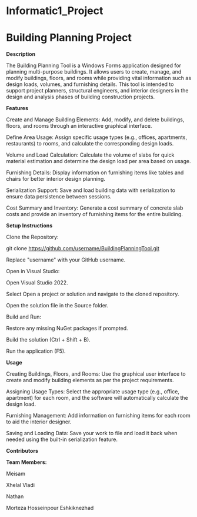 # Informatic1_Project
# Building Planning Project
**Description**

The Building Planning Tool is a Windows Forms application designed for planning multi-purpose buildings. It allows users to create, manage, and modify buildings, floors, and rooms while providing vital information such as design loads, volumes, and furnishing details. This tool is intended to support project planners, structural engineers, and interior designers in the design and analysis phases of building construction projects.

**Features**

Create and Manage Building Elements: Add, modify, and delete buildings, floors, and rooms through an interactive graphical interface.

Define Area Usage: Assign specific usage types (e.g., offices, apartments, restaurants) to rooms, and calculate the corresponding design loads.

Volume and Load Calculation: Calculate the volume of slabs for quick material estimation and determine the design load per area based on usage.

Furnishing Details: Display information on furnishing items like tables and chairs for better interior design planning.

Serialization Support: Save and load building data with serialization to ensure data persistence between sessions.

Cost Summary and Inventory: Generate a cost summary of concrete slab costs and provide an inventory of furnishing items for the entire building.

**Setup Instructions**

Clone the Repository:

git clone https://github.com/username/BuildingPlanningTool.git

Replace "username" with your GitHub username.

Open in Visual Studio:

Open Visual Studio 2022.

Select Open a project or solution and navigate to the cloned repository.

Open the solution file in the Source folder.

Build and Run:

Restore any missing NuGet packages if prompted.

Build the solution (Ctrl + Shift + B).

Run the application (F5).

**Usage**

Creating Buildings, Floors, and Rooms: Use the graphical user interface to create and modify building elements as per the project requirements.

Assigning Usage Types: Select the appropriate usage type (e.g., office, apartment) for each room, and the software will automatically calculate the design load.

Furnishing Management: Add information on furnishing items for each room to aid the interior designer.

Saving and Loading Data: Save your work to file and load it back when needed using the built-in serialization feature.

**Contributors**

**Team Members:**

Meisam

Xhelal Vladi

Nathan

Morteza Hosseinpour Eshkiknezhad
